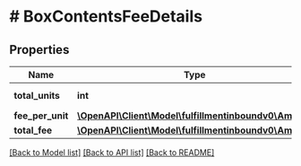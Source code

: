 # # BoxContentsFeeDetails

## Properties

Name | Type | Description | Notes
------------ | ------------- | ------------- | -------------
**total_units** | **int** | The item quantity. | [optional]
**fee_per_unit** | [**\OpenAPI\Client\Model\fulfillmentinboundv0\Amount**](Amount.md) |  | [optional]
**total_fee** | [**\OpenAPI\Client\Model\fulfillmentinboundv0\Amount**](Amount.md) |  | [optional]

[[Back to Model list]](../../README.md#models) [[Back to API list]](../../README.md#endpoints) [[Back to README]](../../README.md)

